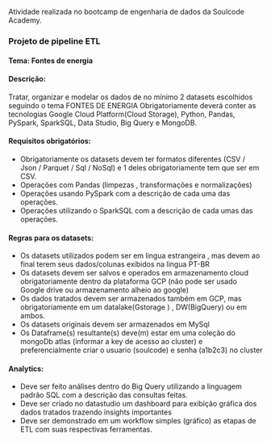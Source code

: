 Atividade realizada no bootcamp de engenharia de dados da Soulcode Academy.

### Projeto de pipeline ETL
#### Tema: Fontes de energia

#### Descrição:
Tratar, organizar e modelar os dados de no mínimo 2 datasets escolhidos seguindo o tema FONTES DE ENERGIA
Obrigatoriamente deverá conter as tecnologias Google Cloud Platform(Cloud Storage), Python, Pandas, PySpark, SparkSQL, Data Studio, Big Query e MongoDB.

#### Requisitos obrigatórios:
- Obrigatoriamente os datasets devem ter formatos diferentes (CSV / Json / Parquet / Sql / NoSql) e 1 deles obrigatoriamente tem que ser em CSV.
- Operações com Pandas (limpezas , transformações e normalizações) 
- Operações usando PySpark com a descrição de cada uma das operações.
- Operações utilizando o SparkSQL com a descrição de cada umas das operações.

#### Regras para os datasets:
- Os datasets utilizados podem ser em lingua estrangeira , mas devem ao final terem seus dados/colunas exibidos na lingua PT-BR
- Os datasets devem ser salvos e operados em armazenamento cloud obrigatoriamente dentro da plataforma GCP (não pode ser usado Google drive ou armazenamento alheio ao google)
- Os dados tratados devem ser armazenados também em GCP, mas obrigatoriamente em um datalake(Gstorage ) , DW(BigQuery) ou em ambos.
- Os datasets originais devem ser armazenados em MySql
- Os Dataframe(s) resultante(s) deve(m) estar em uma coleção do mongoDb atlas (informar a key de acesso ao cluster) e preferencialmente criar o usuario (soulcode) e senha (a1b2c3) no cluster

#### Analytics:
- Deve ser feito análises dentro do Big Query utilizando a linguagem padrão SQL com a descrição das consultas feitas.
- Deve ser criado no datastudio um dashboard para exibição gráfica dos dados tratados trazendo insights importantes
- Deve ser demonstrado em um workflow simples (gráfico) as etapas de ETL com suas respectivas ferramentas.
